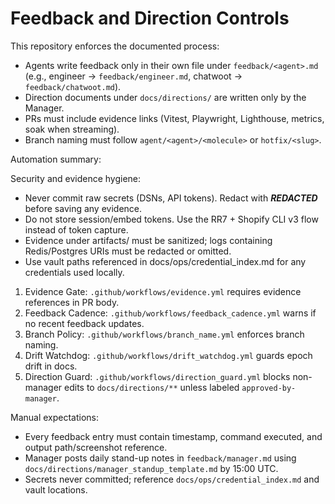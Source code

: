 # Feedback and Direction Controls

This repository enforces the documented process:

- Agents write feedback only in their own file under `feedback/<agent>.md` (e.g., engineer → `feedback/engineer.md`, chatwoot → `feedback/chatwoot.md`).
- Direction documents under `docs/directions/` are written only by the Manager.
- PRs must include evidence links (Vitest, Playwright, Lighthouse, metrics, soak when streaming).
- Branch naming must follow `agent/<agent>/<molecule>` or `hotfix/<slug>`.

Automation summary:

Security and evidence hygiene:
- Never commit raw secrets (DSNs, API tokens). Redact with ***REDACTED*** before saving any evidence.
- Do not store session/embed tokens. Use the RR7 + Shopify CLI v3 flow instead of token capture.
- Evidence under artifacts/ must be sanitized; logs containing Redis/Postgres URIs must be redacted or omitted.
- Use vault paths referenced in docs/ops/credential_index.md for any credentials used locally.

1) Evidence Gate: `.github/workflows/evidence.yml` requires evidence references in PR body.
2) Feedback Cadence: `.github/workflows/feedback_cadence.yml` warns if no recent feedback updates.
3) Branch Policy: `.github/workflows/branch_name.yml` enforces branch naming.
4) Drift Watchdog: `.github/workflows/drift_watchdog.yml` guards epoch drift in docs.
5) Direction Guard: `.github/workflows/direction_guard.yml` blocks non-manager edits to `docs/directions/**` unless labeled `approved-by-manager`.

Manual expectations:

- Every feedback entry must contain timestamp, command executed, and output path/screenshot reference.
- Manager posts daily stand-up notes in `feedback/manager.md` using `docs/directions/manager_standup_template.md` by 15:00 UTC.
- Secrets never committed; reference `docs/ops/credential_index.md` and vault locations.
